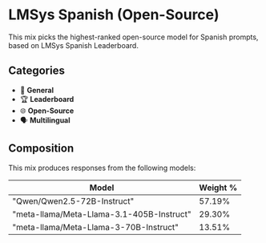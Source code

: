 # LMSys Spanish (Open-Source)

This mix picks the highest-ranked open-source model for Spanish prompts, based on LMSys Spanish Leaderboard.

## Categories

- 💬 **General**
- 🏆 **Leaderboard**
- 🌐 **Open-Source**
- 🗣️ **Multilingual**

## Composition

This mix produces responses from the following models:

| Model                                     | Weight % |
| ----------------------------------------- | -------- |
| "Qwen/Qwen2.5-72B-Instruct"               | 57.19%   |
| "meta-llama/Meta-Llama-3.1-405B-Instruct" | 29.30%   |
| "meta-llama/Meta-Llama-3-70B-Instruct"    | 13.51%   |
